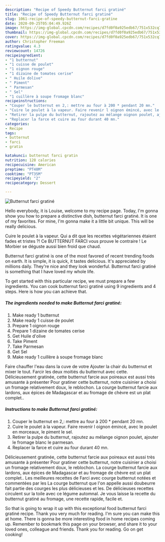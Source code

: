 ```yaml
---
description: "Recipe of Speedy Butternut farci gratiné"
title: "Recipe of Speedy Butternut farci gratiné"
slug: 1061-recipe-of-speedy-butternut-farci-gratine
date: 2020-09-25T05:04:49.926Z
image: https://img-global.cpcdn.com/recipes/d7fd0f0a925edb67/751x532cq70/butternut-farci-gratine-photo-principale-de-la-recette.jpg
thumbnail: https://img-global.cpcdn.com/recipes/d7fd0f0a925edb67/751x532cq70/butternut-farci-gratine-photo-principale-de-la-recette.jpg
cover: https://img-global.cpcdn.com/recipes/d7fd0f0a925edb67/751x532cq70/butternut-farci-gratine-photo-principale-de-la-recette.jpg
author: Christopher Freeman
ratingvalue: 4.3
reviewcount: 14726
recipeingredient:
- "1 butternut"
- "1 cuisse de poulet"
- "1 oignon rouge"
- "1 dizaine de tomates cerise"
- " Huile dolive"
- " Piment"
- " Parmesan"
- " Sel"
- "1 cuillère à soupe fromage blanc"
recipeinstructions:
- "Couper le butternut en 2,: mettre au four à 200 * pendant 20 mn."
- "Cuire le poulet à la vapeur. Faire revenir l oignon émincé, avec le poulet en morceaux, le piment le sel."
- "Retirer la pulpe du butternut, rajoutez au mélange oignon poulet, ajouter le fromage blanc le parmesan."
- "Replacer la farce et cuire au four durant 40 mn."
categories:
- Recipe
tags:
- butternut
- farci
- gratin

katakunci: butternut farci gratin 
nutrition: 128 calories
recipecuisine: American
preptime: "PT40M"
cooktime: "PT35M"
recipeyield: "2"
recipecategory: Dessert

---
```



![Butternut farci gratiné](https://img-global.cpcdn.com/recipes/d7fd0f0a925edb67/751x532cq70/butternut-farci-gratine-photo-principale-de-la-recette.jpg)

Hello everybody, it is Louise, welcome to my recipe page. Today, I'm gonna show you how to prepare a distinctive dish, butternut farci gratiné. It is one of my favorites. For mine, I'm gonna make it a little bit unique. This will be really delicious.

Cuire le poulet à la vapeur. Qui a dit que les recettes végétariennes étaient fades et tristes ?! Ce BUTTERNUT FARCI vous prouve le contraire ! Le Morbier se déguste aussi bien froid que chaud.

Butternut farci gratiné is one of the most favored of recent trending foods on earth. It is simple, it is quick, it tastes delicious. It's appreciated by millions daily. They're nice and they look wonderful. Butternut farci gratiné is something that I have loved my whole life.


To get started with this particular recipe, we must prepare a few ingredients. You can cook butternut farci gratiné using 9 ingredients and 4 steps. Here is how you can achieve that.

<!--inarticleads1-->

##### The ingredients needed to make Butternut farci gratiné:

1. Make ready 1 butternut
1. Make ready 1 cuisse de poulet
1. Prepare 1 oignon rouge
1. Prepare 1 dizaine de tomates cerise
1. Get  Huile d&#39;olive
1. Take  Piment
1. Take  Parmesan
1. Get  Sel
1. Make ready 1 cuillère à soupe fromage blanc


Faire chauffer l&#39;eau dans la cuve de votre Ajouter la chair du butternut et mixer le tout. Farcir les deux moitiés du butternut avec cette. Délicieusement gratinée, cette butternut farcie aux poireaux est aussi très amusante à présenter Pour gratiner cette butternut, notre cuisinier a choisi un fromage relativement doux, le reblochon. La courge butternut farcie aux lardons, aux épices de Madagascar et au fromage de chèvre est un plat complet.. 

<!--inarticleads2-->

##### Instructions to make Butternut farci gratiné:

1. Couper le butternut en 2,: mettre au four à 200 * pendant 20 mn.
1. Cuire le poulet à la vapeur. Faire revenir l oignon émincé, avec le poulet en morceaux, le piment le sel.
1. Retirer la pulpe du butternut, rajoutez au mélange oignon poulet, ajouter le fromage blanc le parmesan.
1. Replacer la farce et cuire au four durant 40 mn.


Délicieusement gratinée, cette butternut farcie aux poireaux est aussi très amusante à présenter Pour gratiner cette butternut, notre cuisinier a choisi un fromage relativement doux, le reblochon. La courge butternut farcie aux lardons, aux épices de Madagascar et au fromage de chèvre est un plat complet.. Les meilleures recettes de Farci avec courge butternut notées et commentées par les La courge butternut que l&#39;on appelle aussi doubeurre fait partie des courges les plus délicieuses et les. De délicieuses recettes circulent sur la toile avec ce légume automnal. Je vous laisse la recette du butternut gratiné au fromage, une recette rapide, facile et. 

So that is going to wrap it up with this exceptional food butternut farci gratiné recipe. Thank you very much for reading. I'm sure you can make this at home. There is gonna be more interesting food in home recipes coming up. Remember to bookmark this page on your browser, and share it to your loved ones, colleague and friends. Thank you for reading. Go on get cooking!
